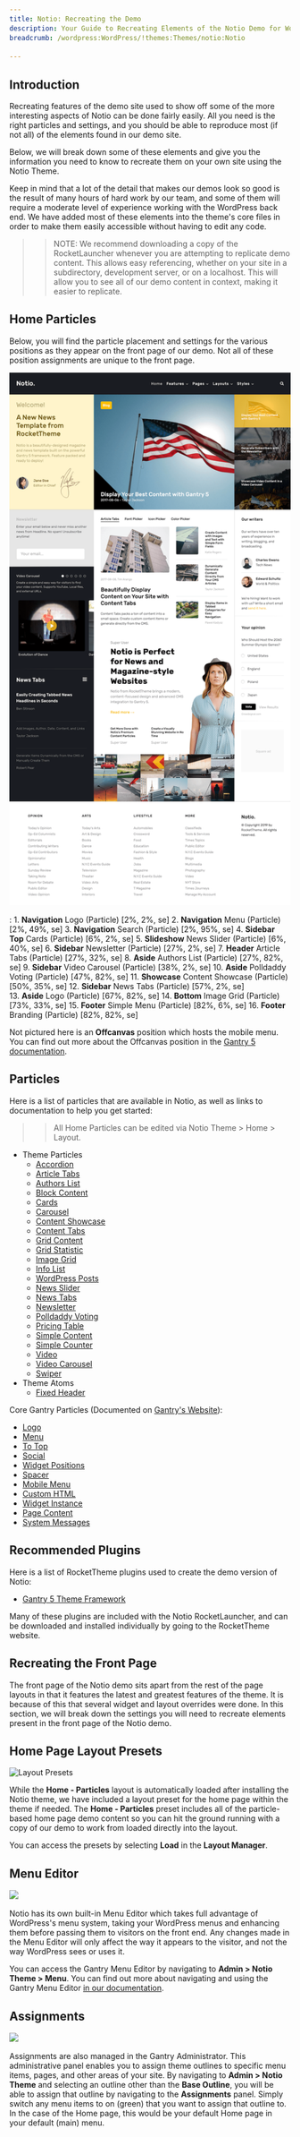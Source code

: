```yaml
---
title: Notio: Recreating the Demo
description: Your Guide to Recreating Elements of the Notio Demo for WordPress
breadcrumb: /wordpress:WordPress/!themes:Themes/notio:Notio

---
```


Introduction
-----

Recreating features of the demo site used to show off some of the more interesting aspects of Notio can be done fairly easily. All you need is the right particles and settings, and you should be able to reproduce most (if not all) of the elements found in our demo site.

Below, we will break down some of these elements and give you the information you need to know to recreate them on your own site using the Notio Theme.

Keep in mind that a lot of the detail that makes our demos look so good is the result of many hours of hard work by our team, and some of them will require a moderate level of experience working with the WordPress back end. We have added most of these elements into the theme's core files in order to make them easily accessible without having to edit any code.

>> NOTE: We recommend downloading a copy of the RocketLauncher whenever you are attempting to replicate demo content. This allows easy referencing, whether on your site in a subdirectory, development server, or on a localhost. This will allow you to see all of our demo content in context, making it easier to replicate.

Home Particles
-----

Below, you will find the particle placement and settings for the various positions as they appear on the front page of our demo. Not all of these position assignments are unique to the front page.

![](assets/notio2.png)

:   1. **Navigation** Logo (Particle) [2%, 2%, se]
	2. **Navigation** Menu (Particle) [2%, 49%, se]
	3. **Navigation** Search (Particle) [2%, 95%, se]
    4. **Sidebar Top** Cards (Particle) [6%, 2%, se]
    5. **Slideshow** News Slider (Particle) [6%, 40%, se]
    6. **Sidebar** Newsletter (Particle) [27%, 2%, se]
    7. **Header** Article Tabs (Particle) [27%, 32%, se]
    8. **Aside** Authors List (Particle) [27%, 82%, se]
    9. **Sidebar** Video Carousel (Particle) [38%, 2%, se]
    10. **Aside** Polldaddy Voting (Particle) [47%, 82%, se]
    11. **Showcase** Content Showcase (Particle) [50%, 35%, se]
    12. **Sidebar** News Tabs (Particle) [57%, 2%, se]    
    13. **Aside** Logo (Particle) [67%, 82%, se]
    14. **Bottom** Image Grid (Particle) [73%, 33%, se]
    15. **Footer** Simple Menu (Particle) [82%, 6%, se]
    16. **Footer** Branding (Particle) [82%, 82%, se]

Not pictured here is an **Offcanvas** position which hosts the mobile menu. You can find out more about the Offcanvas position in the [Gantry 5 documentation](http://docs.gantry.org/gantry5/configure/layout-manager#offcanvas-section).

Particles
-----

Here is a list of particles that are available in Notio, as well as links to documentation to help you get started:

>> All Home Particles can be edited via Notio Theme > Home > Layout.

- Theme Particles
    + [Accordion](particle_accordion.md)
    + [Article Tabs](particle_articletabs.md)
    + [Authors List](particle_authors.md)
    + [Block Content](particle_block.md)
    + [Cards](particle_cards.md)
    + [Carousel](particle_carousel.md)
    + [Content Showcase](particle_contentshowcase.md)
    + [Content Tabs](particle_tabs.md)
    + [Grid Content](particle_gridcontent.md)
    + [Grid Statistic](particle_grid.md)
    + [Image Grid](particle_image.md)
    + [Info List](particle_info.md)
    + [WordPress Posts](particle_wordpress.md)
    + [News Slider](particle_newsslider.md)
    + [News Tabs](particle_newstabs.md)
    + [Newsletter](particle_newsletter.md)
    + [Polldaddy Voting](particle_polldaddy.md)
    + [Pricing Table](particle_pricing.md)
    + [Simple Content](particle_simple.md)
    + [Simple Counter](particle_simplecounter.md)
    + [Video](particle_video.md)
    + [Video Carousel](particle_videocarousel.md)
    + [Swiper](particle_swiper.md)
- Theme Atoms
    + [Fixed Header](atom_fixedheader.md)

Core Gantry Particles (Documented on [Gantry's Website](http://gantry.org)):

* [Logo](http://docs.gantry.org/gantry5/particles/logo)
* [Menu](http://docs.gantry.org/gantry5/particles/menu-control)
* [To Top](http://docs.gantry.org/gantry5/particles/to-top)
* [Social](http://docs.gantry.org/gantry5/particles/social)
* [Widget Positions](http://docs.gantry.org/gantry5/particles/position)
* [Spacer](http://docs.gantry.org/gantry5/particles/spacer)
* [Mobile Menu](http://docs.gantry.org/gantry5/particles/mobile-menu)
* [Custom HTML](http://docs.gantry.org/gantry5/particles/custom-html)
* [Widget Instance](http://docs.gantry.org/gantry5/particles/module-instance)
* [Page Content](http://docs.gantry.org/gantry5/particles/page-content)
* [System Messages](http://docs.gantry.org/gantry5/particles/system-messages)

Recommended Plugins
-----

Here is a list of RocketTheme plugins used to create the demo version of Notio:

* [Gantry 5 Theme Framework](http://gantry.org/)

Many of these plugins are included with the Notio RocketLauncher, and can be downloaded and installed individually by going to the RocketTheme website.

Recreating the Front Page
-----

The front page of the Notio demo sits apart from the rest of the page layouts in that it features the latest and greatest features of the theme. It is because of this that several widget and layout overrides were done. In this section, we will break down the settings you will need to recreate elements present in the front page of the Notio demo.

Home Page Layout Presets
-----

![Layout Presets](assets/layout_presets.jpeg)

While the **Home - Particles** layout is automatically loaded after installing the Notio theme, we have included a layout preset for the home page within the theme if needed. The **Home - Particles** preset includes all of the particle-based home page demo content so you can hit the ground running with a copy of our demo to work from loaded directly into the layout.

You can access the presets by selecting **Load** in the **Layout Manager**.

Menu Editor
-----

![](assets/menu_1.jpeg)

Notio has its own built-in Menu Editor which takes full advantage of WordPress's menu system, taking your WordPress menus and enhancing them before passing them to visitors on the front end. Any changes made in the Menu Editor will only affect the way it appears to the visitor, and not the way WordPress sees or uses it.

You can access the Gantry Menu Editor by navigating to **Admin > Notio Theme > Menu**. You can find out more about navigating and using the Gantry Menu Editor [in our documentation](http://docs.gantry.org/gantry5/configure/menu-editor).

Assignments
-----

![](assets/assignments_1.jpeg)

Assignments are also managed in the Gantry Administrator. This administrative panel enables you to assign theme outlines to specific menu items, pages, and other areas of your site. By navigating to **Admin > Notio Theme** and selecting an outline other than the **Base Outline**, you will be able to assign that outline by navigating to the **Assignments** panel. Simply switch any menu items to on (green) that you want to assign that outline to. In the case of the Home page, this would be your default Home page in your default (main) menu.
